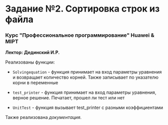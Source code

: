 # Задание №2. Сортировка строк из файла

### Курс "Профессиональное программирование" Huawei & MIPT

**Лектор: Дединский И.Р.**

Реализованы функции:

* `Solvingequation` - функция принимает на вход параметры уравнения и возвращает количество корней. Также записывает по указателю корни в переменные
  
*	`test_printer` - функция принимает на вход параметры уравнения, верное решение. Печатает, прошел ли тест или нет
  
*	`UnitTest` - функция вызывает test_printer с разными коэффициентами

Также реализована *документация*. 
